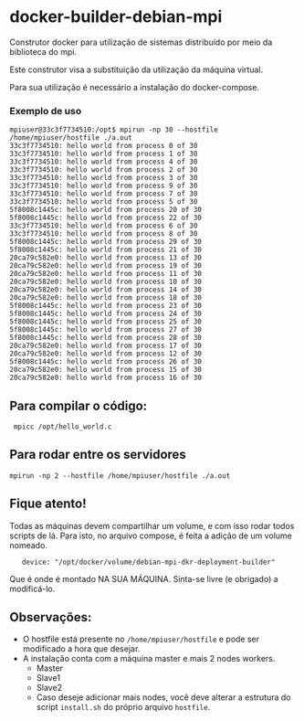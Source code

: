 # docker-builder-debian-mpi
Construtor docker para utilização de sistemas distribuído por meio da biblioteca do mpi.

Este construtor visa a substituição da utilização da máquina virtual.

Para sua utilização é necessário a instalação do docker-compose.

### Exemplo de uso
``` 
mpiuser@33c3f7734510:/opt$ mpirun -np 30 --hostfile /home/mpiuser/hostfile ./a.out
33c3f7734510: hello world from process 0 of 30
33c3f7734510: hello world from process 1 of 30
33c3f7734510: hello world from process 4 of 30
33c3f7734510: hello world from process 2 of 30
33c3f7734510: hello world from process 3 of 30
33c3f7734510: hello world from process 9 of 30
33c3f7734510: hello world from process 7 of 30
33c3f7734510: hello world from process 5 of 30
5f8008c1445c: hello world from process 20 of 30
5f8008c1445c: hello world from process 22 of 30
33c3f7734510: hello world from process 6 of 30
33c3f7734510: hello world from process 8 of 30
5f8008c1445c: hello world from process 29 of 30
5f8008c1445c: hello world from process 21 of 30
20ca79c582e0: hello world from process 13 of 30
20ca79c582e0: hello world from process 19 of 30
20ca79c582e0: hello world from process 11 of 30
20ca79c582e0: hello world from process 10 of 30
20ca79c582e0: hello world from process 14 of 30
20ca79c582e0: hello world from process 18 of 30
5f8008c1445c: hello world from process 23 of 30
5f8008c1445c: hello world from process 24 of 30
5f8008c1445c: hello world from process 25 of 30
5f8008c1445c: hello world from process 27 of 30
5f8008c1445c: hello world from process 28 of 30
20ca79c582e0: hello world from process 17 of 30
20ca79c582e0: hello world from process 12 of 30
5f8008c1445c: hello world from process 26 of 30
20ca79c582e0: hello world from process 15 of 30
20ca79c582e0: hello world from process 16 of 30
```

## Para compilar o código:
``` mpicc /opt/hello_world.c```

## Para rodar entre os servidores
 ``` mpirun -np 2 --hostfile /home/mpiuser/hostfile ./a.out ```


## Fique atento!

Todas as máquinas devem compartilhar um volume, e com isso rodar todos scripts de lá.
Para isto, no arquivo compose, é feita a adição de um volume nomeado.
```
   device: "/opt/docker/volume/debian-mpi-dkr-deployment-builder" 
```
Que é onde é montado NA SUA MÁQUINA. Sinta-se livre (e obrigado) a modificá-lo.

## Observações:
  - O hostfile está presente no  ``` /home/mpiuser/hostfile ``` e pode ser modificado a hora que desejar.
  - A instalação conta com a máquina master e mais 2 nodes workers.
     - Master 
     - Slave1
     - Slave2
     - Caso deseje adicionar mais nodes, você deve alterar a estrutura do script ``` install.sh ``` do próprio arquivo ```hostfile```.
